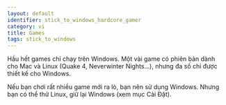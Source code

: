 ```yaml
---
layout: default
identifier: stick_to_windows_hardcore_gamer
category: vi
title: Games
tags: stick_to_windows
---
```


Hầu hết games chỉ chạy trên Windows. Một vài game có phiên bản dành cho Mac và Linux 
(Quake 4, Neverwinter Nights...), nhưng đa số chỉ được thiết kế cho Windows.

Nếu bạn chơi rất nhiều game mới ra lò, bạn nên sử dụng Windows. Nhưng bạn có thể 
thử Linux, giữ lại Windows (xem mục Cài Đặt).

